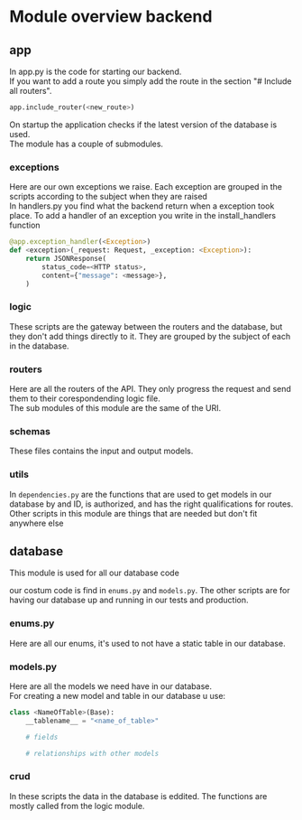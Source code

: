 # Module overview backend

## app

In app.py is the code for starting our backend.  
If you want to add a route you simply add the route in the section "\# Include all routers".

```python
app.include_router(<new_route>)
```

On startup the application checks if the latest version of the database is used.  
The module has a couple of submodules.

### exceptions

Here are our own exceptions we raise. Each exception are grouped in the scripts according to the subject when they are raised  
In handlers.py you find what the backend return when a exception took place. To add a handler of an exception you write in the install_handlers function

```python
@app.exception_handler(<Exception>)
def <exception>(_request: Request, _exception: <Exception>):
    return JSONResponse(
        status_code=<HTTP status>,
        content={"message": <message>},
    )
```

### logic

These scripts are the gateway between the routers and the database, but they don't add things directly to it. They are grouped by the subject of each in the database.

### routers

Here are all the routers of the API. They only progress the request and send them to their corespondending logic file.  
The sub modules of this module are the same of the URI.

### schemas

These files contains the input and output models.

### utils

In ```dependencies.py``` are the functions that are used to get models in our database by and ID, is authorized, and has the right qualifications for routes.  
Other scripts in this module are things that are needed but don't fit anywhere else

## database

This module is used for all our database code

our costum code is find in ```enums.py``` and ```models.py```. The other scripts are for having our database up and running in our tests and production.

### enums.py

Here are all our enums, it's used to not have a static table in our database.

### models.py

Here are all the models we need have in our database.  
For creating a new model and table in our database u use:

```python
class <NameOfTable>(Base):
    __tablename__ = "<name_of_table>"

    # fields

    # relationships with other models

```

### crud

In these scripts the data in the database is eddited. The functions are mostly called from the logic module.
